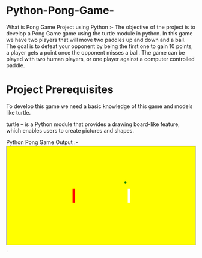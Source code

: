 # Python-Pong-Game-
What is Pong Game Project using Python :- 
The objective of the project is to develop a Pong Game game using the turtle module in python. In this game we have two players that will move two paddles up and down and a ball. The goal is to defeat your opponent by being the first one to gain 10 points, a player gets a point once the opponent misses a ball. The game can be played with two human players, or one player against a computer controlled paddle.

# Project Prerequisites
To develop this game we need a basic knowledge of this game and models like turtle.

turtle – is a Python module that provides a drawing board-like feature, which enables users to create pictures and shapes.

Python Pong Game Output :- 
 ![Image Alt](https://github.com/prasantachary/Python-Pong-Game-/blob/1911efbfcc7d2e8ef9fdf098e6ea1eb983f607d2/Screenshot%202025-08-12%20192321.png).
